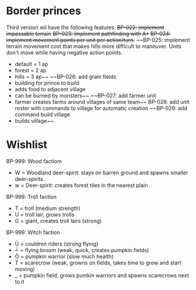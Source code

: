 # Border princes
Third version wil have the following features:
~~BP-022: implement impassable terrain~~
~~BP-023: Implement pathfinding with A*~~
~~BP-024: implement movement points per unit per action/turn.~~
~~BP-025: implement terrain movement cost that makes hills more difficult to maneuver.  Units don't move while having negative action points.
- default = 1 ap
- forest = 2 ap
- hills = 3 ap~~
~~BP-026: add grain fields
- building for prince to build
- adds food to adjacent village
- can be burned by monsters~~
~~BP-027: add farmer unit
- farmer creates farms around villages of same team~~
BP-028: add unit roster with commands to village for automatic creation
~~BP-029: add command build village
- builds village~~

# Wishlist
BP-999: Wood factiom
- W = Woodland deer-spirit: stays on barren ground and spawns smaller deer-spirits.
- w = Deer-spirit: creates forest tiles in the nearest plain

BP-999: Troll faction
- T = troll (medium strength)
- U = troll lair, grows trolls
- G = giant, creates troll lairs (strong)

BP-999: Witch faction
- Ü = couldren riders (strong flying)
- ┴ = flying broom (weak, quick, creates pumpkin fields)
- Õ = pumpkin warrior (slow much health)
- T = scarecrow (weak, growns on fields, takes time to grow and start moving)
- _ = pumpkin field, grows pumkin warriors and spawns scarecrows next to it